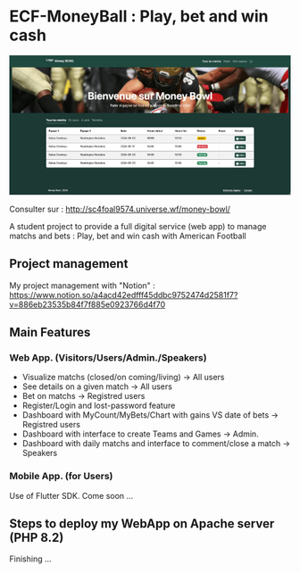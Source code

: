 
# ECF-MoneyBall : Play, bet and win cash

![cover](screenshot.png)

Consulter sur : <http://sc4foal9574.universe.wf/money-bowl/>

A student project to provide a full digital service (web app) to manage matchs and bets :
Play, bet and win cash with American Football

## Project management

My project management with "Notion" : <https://www.notion.so/a4acd42edfff45ddbc9752474d2581f7?v=886eb23535b84f7f885e0923766d4f70>

## Main Features

### Web App. (Visitors/Users/Admin./Speakers)

* Visualize matchs (closed/on coming/living) -> All users
* See details on a given match -> All users
* Bet on matchs -> Registred users
* Register/Login and lost-password feature
* Dashboard with MyCount/MyBets/Chart with gains VS date of bets -> Registred users
* Dashboard with interface to create Teams and Games -> Admin.
* Dashboard with daily matchs and interface to comment/close a match -> Speakers

### Mobile App. (for Users)

Use of Flutter SDK. Come soon ...

## Steps to deploy my WebApp on Apache server (PHP 8.2)

Finishing ...
